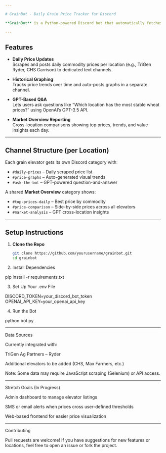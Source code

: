 ```yaml
---

# GrainBot - Daily Grain Price Tracker for Discord

**GrainBot** is a Python-powered Discord bot that automatically fetches, stores, and displays grain prices (wheat, corn, soybeans, and canola) from multiple grain elevator locations near Ryder, North Dakota. It provides daily updates, historical graphs, and GPT-powered analysis—all organized neatly in Discord channels.

---
```


## Features

- **Daily Price Updates**  
  Scrapes and posts daily commodity prices per location (e.g., TriGen Ryder, CHS Garrison) to dedicated text channels.

- **Historical Graphing**  
  Tracks price trends over time and auto-posts graphs in a separate channel.

- **GPT-Based Q&A**  
  Lets users ask questions like “Which location has the most stable wheat prices?” using OpenAI’s GPT-3.5 API.

- **Market Overview Reporting**  
  Cross-location comparisons showing top prices, trends, and value insights each day.

---

## Channel Structure (per Location)

Each grain elevator gets its own Discord category with:

- `#daily-prices` – Daily scraped price list
- `#price-graphs` – Auto-generated visual trends
- `#ask-the-bot` – GPT-powered question-and-answer

A shared **Market Overview** category shows:

- `#top-prices-daily` – Best price by commodity
- `#price-comparison` – Side-by-side prices across all elevators
- `#market-analysis` – GPT cross-location insights

---

## Setup Instructions

1. **Clone the Repo**
   ```bash
   git clone https://github.com/yourusername/grainbot.git
   cd grainbot

2. Install Dependencies

pip install -r requirements.txt


3. Set Up Your .env File

DISCORD_TOKEN=your_discord_bot_token
OPENAI_API_KEY=your_openai_api_key


4. Run the Bot

python bot.py




---

Data Sources

Currently integrated with:

TriGen Ag Partners – Ryder

Additional elevators to be added (CHS, Max Farmers, etc.)


Note: Some data may require JavaScript scraping (Selenium) or API access.


---

Stretch Goals (In Progress)

Admin dashboard to manage elevator listings

SMS or email alerts when prices cross user-defined thresholds

Web-based frontend for easier price visualization



---

Contributing

Pull requests are welcome! If you have suggestions for new features or locations, feel free to open an issue or fork the project.
